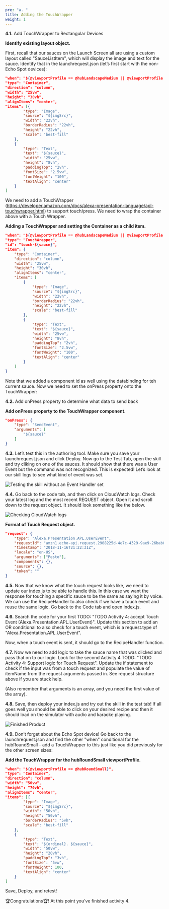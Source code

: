 ```yaml
---
pre: "a. "
title: Adding the TouchWrapper
weight: 1
---
```


**4.1.** Add TouchWrapper to Rectangular Devices

**Identify existing layout object.**

First, recall that our sauces on the Launch Screen all are using a
custom layout called "SauceListItem", which will display the image and
text for the sauce. Identify that in the launchrequest.json (let’s first
start with the non-Echo Spot
devices):

``` json
"when": "${@viewportProfile == @hubLandscapeMedium || @viewportProfile == @hubLandscapeLarge || @viewportProfile == @tvLandscapeXLarge}",
"type": "Container",
"direction": "column",
"width": "25vw",
"height": "30vh",
"alignItems": "center",
"items": [{
        "type": "Image",
        "source": "${imgSrc}",
        "width": "22vh",
        "borderRadius": "22vh",
        "height": "22vh",
        "scale": "best-fill"
    },
    {
        "type": "Text",
        "text": "${sauce}",
        "width": "25vw",
        "height": "8vh",
        "paddingTop": "2vh",
        "fontSize": "2.5vw",
        "fontWeight": "100",
        "textAlign": "center"
    }
]
```

We need to add a TouchWrapper
(<https://developer.amazon.com/docs/alexa-presentation-language/apl-touchwrapper.html>)
to support touch/press. We need to wrap the container above with a Touch
Wrapper.

**Adding a TouchWrapper and setting the Container as a child
item.**

``` json
"when": "${@viewportProfile == @hubLandscapeMedium || @viewportProfile == @hubLandscapeLarge || @viewportProfile == @tvLandscapeXLarge}",
"type": "TouchWrapper",
"id": "touch-${sauce}",
"item": {
    "type": "Container",
    "direction": "column",
    "width": "25vw",
    "height": "30vh",
    "alignItems": "center",
    "items": [
        {
            "type": "Image",
            "source": "${imgSrc}",
            "width": "22vh",
            "borderRadius": "22vh",
            "height": "22vh",
            "scale": "best-fill"
        },
        {
            "type": "Text",
            "text": "${sauce}",
            "width": "25vw",
            "height": "8vh",
            "paddingTop": "2vh",
            "fontSize": "2.5vw",
            "fontWeight": "100",
            "textAlign": "center"
        }
    ]
}
```

Note that we added a component id as well using the databinding for teh
current sauce. Now we need to set the onPress property onto the
TouchWrapper:

**4.2.** Add onPress property to determine what data to send back

**Add onPress property to the TouchWrapper component.**

``` json
"onPress": {
    "type": "SendEvent",
    "arguments": [
        "${sauce}"
    ]
}
```

**4.3.** Let’s test this in the authoring tool. Make sure you save your
launchrequest.json and click Deploy. Now go to the Test Tab, open the
skill and try cliking on one of the sauces. It should show that there
was a User Event but the command was not recognized. This is expected\!
Let’s look at our skill logs to see what kind of event was set.

![Testing the skill without an Event Handler
set](/images/a4-4.3-touchEvent-noHandler.gif)

**4.4.** Go back to the code tab, and then click on CloudWatch logs.
Check your latest log and the most recent REQUEST object. Open it and
scroll down to the request object. It should look something like the
below.

![Checking CloudWatch logs](/images/a4-4.4-checkLogs.gif)

**Format of Touch Request object.**

``` json
"request": {
    "type": "Alexa.Presentation.APL.UserEvent",
    "requestId": "amzn1.echo-api.request.2908225d-4e7c-4329-9ae9-26bab066e5c1",
    "timestamp": "2018-11-16T21:22:31Z",
    "locale": "en-US",
    "arguments": ["Pesto"],
    "components": {},
    "source": {},
    "token": ""
}
```

**4.5.** Now that we know what the touch request looks like, we need to
update our index.js to be able to handle this. In this case we want the
response for touching a specific sauce to be the same as saying it by
voice. We can use the RecipeHandler to also check if we have a touch
event and reuse the same logic. Go back to the Code tab and open
index.js.

**4.6.** Search the code for your first TODO: "TODO Activity 4: accept
Touch Event (Alexa.Presentation.APL.UserEvent)". Update this section to
add an OR conditional to also check for a touch event, which is a
request.type of "Alexa.Presentation.APL.UserEvent".

Now, when a touch event is sent, it should go to the RecipeHandler
function.

**4.7.** Now we need to add logic to take the sauce name that was
clicked and pass that on to our logic. Look for the second Activity 4
TODO: "TODO Activity 4: Support logic for Touch Request". Update the if
statement to check if the input was from a touch request and populate
the value of itemName from the request arguments passed in. See request
structure above if you are stuck help.

(Also remember that arguments is an array, and you need the first value
of the array).

**4.8.** Save, then deploy your index.js and try out the skill in the
test tab\! If all goes well you should be able to click on your desired
recipe and then it should load on the simulator with audio and karaoke
playing.

![Finished Product](/images/a4-4.7-finishedProduct.gif)

**4.9.** Don’t forget about the Echo Spot device\! Go back to the
launchrequest.json and find the other "when" conditional for the
hubRoundSmall - add a TouchWrapper to this just like you did previously
for the other screen sizes:

**Add the TouchWrapper for the hubRoundSmall viewportProfile.**

``` json
"when": "${@viewportProfile == @hubRoundSmall}",
"type": "Container",
"direction": "column",
"width": "50vw",
"height": "70vh",
"alignItems": "center",
"items": [{
        "type": "Image",
        "source": "${imgSrc}",
        "width": "50vh",
        "height": "50vh",
        "borderRadius": "5vh",
        "scale": "best-fill"
    },
    {
        "type": "Text",
        "text": "${ordinal}. ${sauce}",
        "width": "50vw",
        "height": "20vh",
        "paddingTop": "3vh",
        "fontSize": "5vw",
        "fontWeight": 100,
        "textAlign": "center"
    }
]
```

Save, Deploy, and retest\!

🏆Congratulations🏆\! At this point you’ve finished activity 4.
